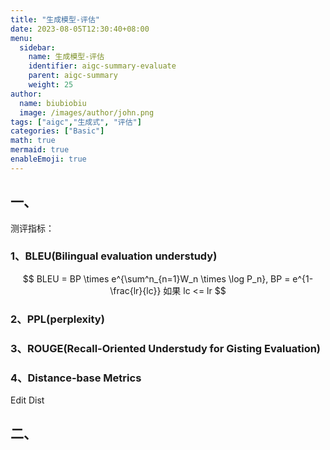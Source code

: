 ```yaml
---
title: "生成模型-评估"
date: 2023-08-05T12:30:40+08:00
menu:
  sidebar:
    name: 生成模型-评估
    identifier: aigc-summary-evaluate
    parent: aigc-summary
    weight: 25
author:
  name: biubiobiu
  image: /images/author/john.png
tags: ["aigc","生成式", "评估"]
categories: ["Basic"]
math: true
mermaid: true
enableEmoji: true
---
```



## 一、

测评指标：

### 1、BLEU(Bilingual evaluation understudy)

$$
BLEU = BP \times e^{\sum^n_{n=1}W_n \times \log P_n}, BP = e^{1-\frac{lr}{lc}} 如果 lc <= lr
$$

### 2、PPL(perplexity)

### 3、ROUGE(Recall-Oriented Understudy for Gisting Evaluation)

### 4、Distance-base Metrics

Edit Dist




## 二、


